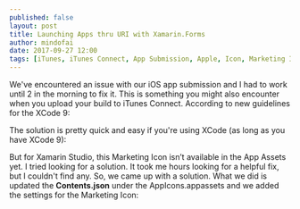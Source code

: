 ```yaml
---
published: false
layout: post
title: Launching Apps thru URI with Xamarin.Forms
author: mindofai
date: 2017-09-27 12:00
tags: [iTunes, iTunes Connect, App Submission, Apple, Icon, Marketing Icon, Issue, iOS, Xamarin Studio, Xamarin. Forms]
---
```


We've encountered an issue with our iOS app submission and I had to work until 2 in the morning to fix it. This is something you might also encounter when you upload your build to iTunes Connect. According to new guidelines for the XCode 9: 


The solution is pretty quick and easy if you're using XCode (as long as you have XCode 9):

But for Xamarin Studio, this Marketing Icon isn’t available in the App Assets yet. I tried looking for a solution. It took me hours looking for a helpful fix, but I couldn't find any. So, we came up with a solution. What we did is updated the **Contents.json** under the AppIcons.appassets and we added the settings for the Marketing Icon:
